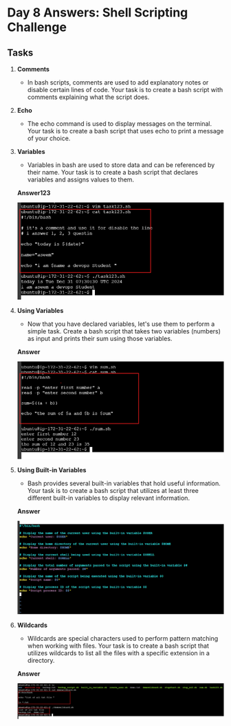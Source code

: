 # Day 8 Answers: Shell Scripting Challenge

## Tasks

1. **Comments**
   - In bash scripts, comments are used to add explanatory notes or disable certain lines of code. Your task is to create a bash script with comments explaining what the script does.

    
2. **Echo**
   - The echo command is used to display messages on the terminal. Your task is to create a bash script that uses echo to print a message of your choice.

    

3. **Variables**
   - Variables in bash are used to store data and can be referenced by their name. Your task is to create a bash script that declares variables and assigns values to them.

   **Answer123**

   ![image](image/task123.png)

4. **Using Variables**
   - Now that you have declared variables, let's use them to perform a simple task. Create a bash script that takes two variables (numbers) as input and prints their sum using those variables.

   **Answer**

   ![image](image/sum.png)  

5. **Using Built-in Variables**
   - Bash provides several built-in variables that hold useful information. Your task is to create a bash script that utilizes at least three different built-in variables to display relevant information.

   **Answer**

   ![image](image/built_in_variable.png)     

6. **Wildcards**
   - Wildcards are special characters used to perform pattern matching when working with files. Your task is to create a bash script that utilizes wildcards to list all the files with a specific extension in a directory.

   **Answer**

   ![image](image/pattern.png)     
   
